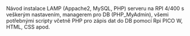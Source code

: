 Návod instalace LAMP (Appache2, MySQL, PHP) serveru na RPI 4/400 s veškerým nastavením, managerem pro DB (PHP_MyAdmin), všemi potřebnými scripty včetně PHP pro zápis dat do DB pomocí Rpi PICO W, HTML, CSS apod.

